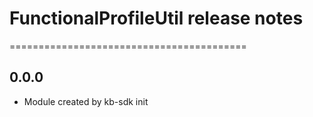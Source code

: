 # FunctionalProfileUtil release notes
=========================================

0.0.0
-----
* Module created by kb-sdk init
